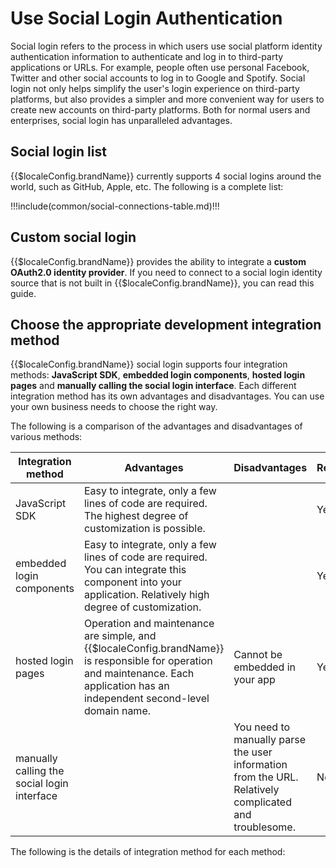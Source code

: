 # Use Social Login Authentication

<LastUpdated/>

Social login refers to the process in which users use social platform identity authentication information to authenticate and log in to third-party applications or URLs. For example, people often use personal Facebook, Twitter and other social accounts to log in to Google and Spotify. Social login not only helps simplify the user's login experience on third-party platforms, but also provides a simpler and more convenient way for users to create new accounts on third-party platforms. Both for normal users and enterprises, social login has unparalleled advantages.

## Social login list

{{$localeConfig.brandName}} currently supports 4 social logins around the world, such as GitHub, Apple, etc. The following is a complete list:

!!!include(common/social-connections-table.md)!!!

## Custom social login

{{$localeConfig.brandName}} provides the ability to integrate a **custom OAuth2.0 identity provider**. If you need to connect to a social login identity source that is not built in {{$localeConfig.brandName}}, you can <router-link to="/connections/custom-social-provider/" target="_blank">read this guide</router-link>.

## Choose the appropriate development integration method

{{$localeConfig.brandName}} social login supports four integration methods: **JavaScript SDK**, **embedded login components**, **hosted login pages** and **manually calling the social login interface**. Each different integration method has its own advantages and disadvantages. You can use your own business needs to choose the right way.

The following is a comparison of the advantages and disadvantages of various methods:

| Integration method                                                 | Advantages                                                                                                                                                                        | Disadvantages                                                                                         | Recommend                                               |
| ------------------------------------------------------------------ | --------------------------------------------------------------------------------------------------------------------------------------------------------------------------------- | ----------------------------------------------------------------------------------------------------- | ------------------------------------------------------- |
| JavaScript SDK <img width=200 style="display:inline;float:right"/> | Easy to integrate, only a few lines of code are required. The highest degree of customization is possible.                                                                        |                                                                                                       | <img width=120 style="display:inline;float:right"/> Yes |
| embedded login components                                          | Easy to integrate, only a few lines of code are required. You can integrate this component into your application. Relatively high degree of customization.                        |                                                                                                       | Yes                                                     |
| hosted login pages                                                 | Operation and maintenance are simple, and {{$localeConfig.brandName}} is responsible for operation and maintenance. Each application has an independent second-level domain name. | Cannot be embedded in your app                                                                        | Yes                                                     |
| manually calling the social login interface                        |                                                                                                                                                                                   | You need to manually parse the user information from the URL. Relatively complicated and troublesome. | No                                                      |

The following is the details of integration method for each method:

<StackSelector snippet="social-login" selectLabel="Choose integration method" :order="['sdk', 'embeded-component', 'hosted-page', 'manually']"/>
